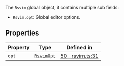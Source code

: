 The `Rsvim` global object, it contains multiple sub fields:

- `Rsvim.opt`: Global editor options.

## Properties

| Property | Type | Defined in |
| ------ | ------ | ------ |
| `opt` | [`RsvimOpt`](RsvimOpt.md) | [50\_\_rsvim.ts:31](https://github.com/rsvim/rsvim/blob/71064d559cf34fd8e4f1a742d088269caba3c631/src/js/runtime/50__rsvim.ts#L31) |
